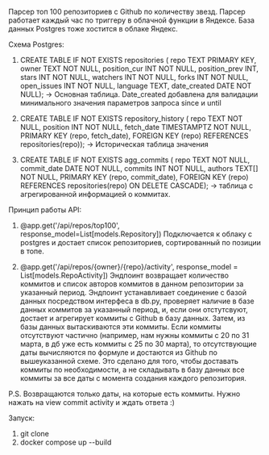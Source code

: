 Парсер топ 100 репозиториев с Github по количеству звезд. Парсер работает каждый час по триггеру в облачной функции в Яндексе. База данных Postgres тоже хостится в облаке Яндекс.

Схема Postgres:
1. CREATE TABLE IF NOT EXISTS repositories (
    repo TEXT PRIMARY KEY,
    owner TEXT NOT NULL,
    position_cur INT NOT NULL,
    position_prev INT,
    stars INT NOT NULL,
    watchers INT NOT NULL,
    forks INT NOT NULL,
    open_issues INT NOT NULL, 
    language TEXT,
    date_created DATE NOT NULL); -> Основная таблица. Date_created добавлена для валидации минимального значения параметров запроса since и until

2. CREATE TABLE IF NOT EXISTS repository_history (
    repo TEXT NOT NULL,
    position INT NOT NULL,
    fetch_date TIMESTAMPTZ NOT NULL,
    PRIMARY KEY (repo, fetch_date),
    FOREIGN KEY (repo) REFERENCES repositories(repo)); -> Историческая таблица значения

3. CREATE TABLE IF NOT EXISTS agg_commits (
    repo TEXT NOT NULL,
    commit_date DATE NOT NULL,
    commits INT NOT NULL,
    authors TEXT[] NOT NULL,
    PRIMARY KEY (repo, commit_date),
    FOREIGN KEY (repo) REFERENCES repositories(repo) ON DELETE CASCADE); -> таблица с агрегированной информацией о коммитах.

Принцип работы API:

1. @app.get('/api/repos/top100', response_model=List[models.Repository])
Подключается к облаку с postgres и достает список репозиториев, сортированный по позиции в топе.

2. @app.get('/api/repos/{owner}/{repo}/activity', response_model = List[models.RepoActivity])
 Эндпоинт возвращает количество коммитов и список авторов коммитов в данном репозитории за указанный период. Эндпоинт устанавливает соединение с базой данных посредством интерфеса в db.py, проверяет наличие в базе данных коммитов за указанный период, и, если они отстутсвуют, достает и агрегирует коммиты с Github в базу данных. Затем, из базы данных вытаскиваются эти коммиты. Если коммиты отсутствуют частично (например, нам нужны коммиты с 20 по 31 марта, в дб уже есть коммиты с 25 по 30 марта), то отсутствующие даты вычисляются по формуле и достаются из Github по вышеуказанной схеме. Это сделано для того, чтобы доставать коммиты по необходимости, а не складывать в базу данных все коммиты за все даты с момента создания каждого репозитория.

 P.S. Возвращаются только даты, на которые есть коммиты. Нужно нажать на view commit activity и ждать ответа :)

 Запуск:

1. git clone <this repo>
2. docker compose up --build

